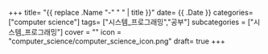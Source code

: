 +++
title= "{{ replace .Name "-" " " | title }}"
date= {{ .Date }}
categories= ["computer science"]
tags= ["시스템_프로그래밍","공부"]
subcategories = ["시스템_프로그래밍"]
cover = ""
icon = "computer_science/computer_science_icon.png"
draft= true
+++
